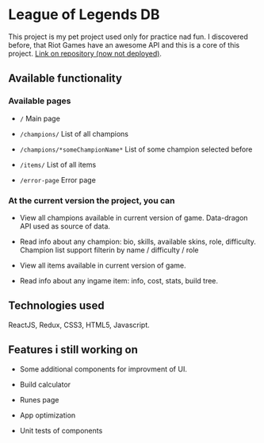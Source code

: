 # League of Legends DB

This project is my pet project used only for practice nad fun.
I discovered before, that Riot Games have an awesome API and this is a core of this project.
[Link on repository (now not deployed)](https://github.com/Eskel4ik/league-of-legends-db).

## Available functionality

### Available pages

* ```/``` Main page

* ```/champions/``` List of all champions

* ```/champions/*someChampionName*``` List of some champion selected before

* ```/items/``` List of all items

* ```/error-page``` Error page

### At the current version the project, you can

* View all champions available in current version of game. Data-dragon API used as source of data.

* Read info about any champion: bio, skills, available skins, role, difficulty. Champion list support filterin by name / difficulty / role

* View all items available in current version of game.

* Read info about any ingame item: info, cost, stats, build tree.

## Technologies used

ReactJS, Redux, CSS3, HTML5, Javascript.

## Features i still working on

* Some additional components for improvment of UI.

* Build calculator

* Runes page

* App optimization

* Unit tests of components
